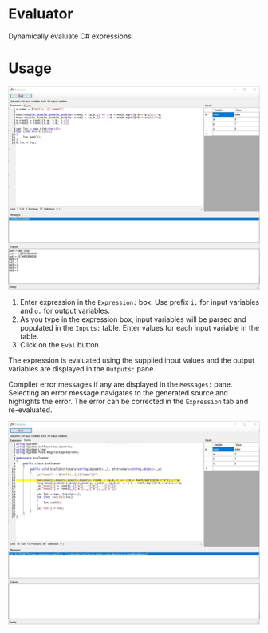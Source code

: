 # Evaluator
Dynamically evaluate C# expressions. 

# Usage
![](evaluator.jpg?raw=true)

1. Enter expression in the `Expression:` box. Use prefix `i.` for input variables and `o.` for output variables.
2. As you type in the expression box, input variables will be parsed and populated in the `Inputs:` table. Enter values for each input variable in the table.
3. Click on the `Eval` button.

The expression is evaluated using the supplied input values and the output variables are displayed in the `Outputs:` pane.

Compiler error messages if any are displayed in the `Messages:` pane.
Selecting an error message navigates to the generated source and highlights the error.
The error can be corrected in the `Expression` tab and re-evaluated.

![](evaluator-error.jpg?raw=true)

